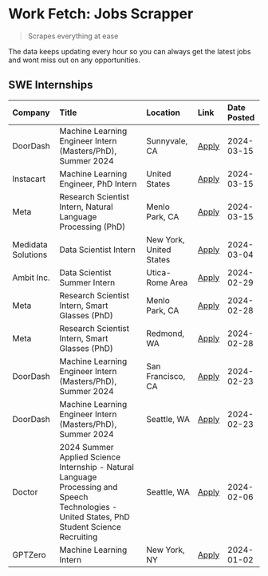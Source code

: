 # Work Fetch: Jobs Scrapper
> Scrapes everything at ease

The data keeps updating every hour so you can always get the latest jobs and wont miss out on any opportunities.

## SWE Internships
<!--START_SECTION:workfetch-->
| Company            | Title                                                                                                                                        | Location                | Link                                                                                                                                                                                                                                                                                                                                                     | Date Posted   |
|:-------------------|:---------------------------------------------------------------------------------------------------------------------------------------------|:------------------------|:---------------------------------------------------------------------------------------------------------------------------------------------------------------------------------------------------------------------------------------------------------------------------------------------------------------------------------------------------------|:--------------|
| DoorDash           | Machine Learning Engineer Intern (Masters/PhD), Summer 2024                                                                                  | Sunnyvale, CA           | [Apply](https://www.linkedin.com/jobs/view/machine-learning-engineer-intern-masters-phd-summer-2024-at-doordash-3736454973?position=2&pageNum=0&refId=vCBPyYCXiK%2BQN9MfrtOgnw%3D%3D&trackingId=OfVh6JIsiAjhEodDnM8i2g%3D%3D&trk=public_jobs_jserp-result_search-card)                                                                                   | 2024-03-15    |
| Instacart          | Machine Learning Engineer, PhD Intern                                                                                                        | United States           | [Apply](https://www.linkedin.com/jobs/view/machine-learning-engineer-phd-intern-at-instacart-3815634369?position=5&pageNum=0&refId=vCBPyYCXiK%2BQN9MfrtOgnw%3D%3D&trackingId=v3wOOS1fBLOpTRE18FZX8A%3D%3D&trk=public_jobs_jserp-result_search-card)                                                                                                      | 2024-03-15    |
| Meta               | Research Scientist Intern, Natural Language Processing (PhD)                                                                                 | Menlo Park, CA          | [Apply](https://www.linkedin.com/jobs/view/research-scientist-intern-natural-language-processing-phd-at-meta-3858718375?position=7&pageNum=0&refId=vCBPyYCXiK%2BQN9MfrtOgnw%3D%3D&trackingId=JL7KZYv3sR%2Bm9bcb42IFYQ%3D%3D&trk=public_jobs_jserp-result_search-card)                                                                                    | 2024-03-15    |
| Medidata Solutions | Data Scientist Intern                                                                                                                        | New York, United States | [Apply](https://www.linkedin.com/jobs/view/data-scientist-intern-at-medidata-solutions-3810253704?position=11&pageNum=0&refId=vCBPyYCXiK%2BQN9MfrtOgnw%3D%3D&trackingId=K0AG2cB%2Bno8iq%2BtDv4LsJw%3D%3D&trk=public_jobs_jserp-result_search-card)                                                                                                       | 2024-03-04    |
| Ambit Inc.         | Data Scientist Summer Intern                                                                                                                 | Utica-Rome Area         | [Apply](https://www.linkedin.com/jobs/view/data-scientist-summer-intern-at-ambit-inc-3843121918?position=12&pageNum=0&refId=vCBPyYCXiK%2BQN9MfrtOgnw%3D%3D&trackingId=d%2BRG7ofxyItVwLAZnuCqAQ%3D%3D&trk=public_jobs_jserp-result_search-card)                                                                                                           | 2024-02-29    |
| Meta               | Research Scientist Intern, Smart Glasses (PhD)                                                                                               | Menlo Park, CA          | [Apply](https://www.linkedin.com/jobs/view/research-scientist-intern-smart-glasses-phd-at-meta-3811308332?position=13&pageNum=0&refId=vCBPyYCXiK%2BQN9MfrtOgnw%3D%3D&trackingId=HsH837LqHccph0pY0SQCGg%3D%3D&trk=public_jobs_jserp-result_search-card)                                                                                                   | 2024-02-28    |
| Meta               | Research Scientist Intern, Smart Glasses (PhD)                                                                                               | Redmond, WA             | [Apply](https://www.linkedin.com/jobs/view/research-scientist-intern-smart-glasses-phd-at-meta-3811304794?position=14&pageNum=0&refId=vCBPyYCXiK%2BQN9MfrtOgnw%3D%3D&trackingId=tOmm0WIqbj5iCWNw8gKycQ%3D%3D&trk=public_jobs_jserp-result_search-card)                                                                                                   | 2024-02-28    |
| DoorDash           | Machine Learning Engineer Intern (Masters/PhD), Summer 2024                                                                                  | San Francisco, CA       | [Apply](https://www.linkedin.com/jobs/view/machine-learning-engineer-intern-masters-phd-summer-2024-at-doordash-3736457737?position=3&pageNum=0&refId=vCBPyYCXiK%2BQN9MfrtOgnw%3D%3D&trackingId=dHlDLoaIswG7g2O%2FlqbzOw%3D%3D&trk=public_jobs_jserp-result_search-card)                                                                                 | 2024-02-23    |
| DoorDash           | Machine Learning Engineer Intern (Masters/PhD), Summer 2024                                                                                  | Seattle, WA             | [Apply](https://www.linkedin.com/jobs/view/machine-learning-engineer-intern-masters-phd-summer-2024-at-doordash-3736455966?position=4&pageNum=0&refId=vCBPyYCXiK%2BQN9MfrtOgnw%3D%3D&trackingId=KySeREcMjEXCOAxAr05%2BkQ%3D%3D&trk=public_jobs_jserp-result_search-card)                                                                                 | 2024-02-23    |
| Doctor             | 2024 Summer Applied Science Internship - Natural Language Processing and Speech Technologies - United States, PhD Student Science Recruiting | Seattle, WA             | [Apply](https://www.linkedin.com/jobs/view/2024-summer-applied-science-internship-natural-language-processing-and-speech-technologies-united-states-phd-student-science-recruiting-at-doctor-3819405754?position=15&pageNum=0&refId=vCBPyYCXiK%2BQN9MfrtOgnw%3D%3D&trackingId=ru%2FgFdn1FQa4Nr%2FehFxRZQ%3D%3D&trk=public_jobs_jserp-result_search-card) | 2024-02-06    |
| GPTZero            | Machine Learning Intern                                                                                                                      | New York, NY            | [Apply](https://www.linkedin.com/jobs/view/machine-learning-intern-at-gptzero-3796844451?position=10&pageNum=0&refId=vCBPyYCXiK%2BQN9MfrtOgnw%3D%3D&trackingId=uOEtHMu%2F2uVQ2zlyOa4X0A%3D%3D&trk=public_jobs_jserp-result_search-card)                                                                                                                  | 2024-01-02    |
<!--END_SECTION:workfetch-->

